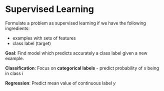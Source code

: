 # Supervised Learning
Formulate a problem as supervised learning if we have the following ingredients:
- examples with sets of features
- class label (target)

**Goal**: Find model which predicts accurately a class label given a new example.

**Classification**: Focus on **categorical labels** - predict probability of $x$ being in class $i$ 

**Regression**: Predict mean value of continuous label $y$